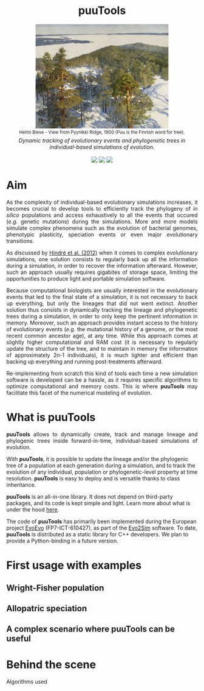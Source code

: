<h1 align="center">puuTools</h1>
<p align="center">
<kbd>
<img src="pic.jpg" width=350>
</kbd>
<br/>
<sup>Helmi Biese - View from Pyynikki Ridge, 1900 (Puu is the Finnish word for tree).</sup>
<br/>
<em>Dynamic tracking of evolutionary events and phylogenetic trees in individual-based simulations of evolution.</em>
<br/><br/>
<a href="https://github.com/charlesrocabert/Evo2Sim/releases/latest"><img src="https://img.shields.io/badge/version- 1.1.0-green.svg" /></a>&nbsp;<a href="https://github.com/charlesrocabert/Evo2Sim/releases/latest"><img src="https://img.shields.io/badge/build-passing-green.svg" /></a>&nbsp;<a href="https://www.gnu.org/licenses/gpl-3.0"><img src="https://img.shields.io/badge/license-GPL v3-blue.svg" /></a>
</p>

# Aim

<p align="justify">
As the complexity of individual-based evolutionary simulations increases, it becomes crucial to develop tools to efficiently track the phylogeny of <em>in silico</em> populations and access exhaustively to all the events that occured (<em>e.g.</em> genetic mutations) during the simulations.
More and more models simulate complex phenomena such as the evolution of bacterial genomes, phenotypic plasticity, speciation events or even major evolutionary transitions.
</p>

<p align="justify">
As discussed by <a href="https://www.nature.com/articles/nrmicro2750">Hindré et al. (2012)</a> when it comes to complex evolutionary simulations, one solution consists to regularly back up all the information during a simulation, in order to recover the information afterward. However, such an approach usually requires gigabites of storage space, limiting the opportunities to produce light and portable simulation software.
</p>

<p align="justify">
Because computational biologists are usually interested in the evolutionary events that led to the final state of a simulation, it is not necessary to back up everything, but only the lineages that did not went extinct. Another solution thus consists in dynamically tracking the lineage and phylogenetic trees during a simulation, in order to only keep the pertinent information in memory. Moreover, such an approach provides instant access to the history of evolutionary events (<em>e.g.</em> the mutational history of a genome, or the most recent common ancestor age), at any time.
While this approach comes at slightly higher computational and RAM cost (it is necessary to regularly update the structure of the tree, and to maintain in memory the information of approximately 2n-1 individuals), it is much lighter and efficient than backing up everything and running post-treatments afterward.
</p>

<p align="justify">
Re-implementing from scratch this kind of tools each time a new simulation software is developed can be a hassle, as it requires specific algorithms to optimize computational and memory costs. This is where <strong>puuTools</strong> may facilitate this facet of the numerical modeling of evolution.
</p>

# What is puuTools

<p align="justify">
<strong>puuTools</strong> allows to dynamically create, track and manage lineage and phylogenic trees inside forward-in-time, individual-based simulations of evolution.

With <strong>puuTools</strong>, it is possible to update the lineage and/or the phylogenic tree of a population at each generation during a simulation, and to track the evolution of any individual, population or phylogenetic-level property at time resolution. <strong>puuTools</strong> is easy to deploy and is versatile thanks to class inheritance.

<strong>puuTools</strong> is an all-in-one library. It does not depend on third-party packages, and its code is kept simple and light. Learn more about what is under the hood [here](#behind_the_scene).
  
The code of <strong>puuTools</strong> has primarily been implemented during the European project <a href="http://www.evoevo.eu/">EvoEvo</a> (FP7-ICT-610427), as part of the <a href="https://github.com/charlesrocabert/Evo2Sim">Evo2Sim</a> software.
To date, <strong>puuTools</strong> is distributed as a static library for C++ developers. We plan to provide a Python-binding in a future version.
</p>

# First usage with examples

## Wright-Fisher population

<p align="justify">
  
</p>

## Allopatric speciation

<p align="justify">
  
</p>

## A complex scenario where puuTools can be useful

# Behind the scene

Algorithms used
